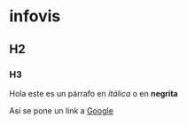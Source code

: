 # infovis

## H2

### H3

Hola este es un párrafo en *itálica* o en **negrita**

Así se pone un link a [Google](www.google.com)
